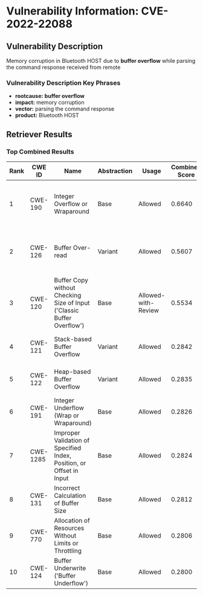 # Vulnerability Information: CVE-2022-22088

## Vulnerability Description
Memory corruption in Bluetooth HOST due to **buffer overflow** while parsing the command response received from remote

### Vulnerability Description Key Phrases
- **rootcause:** **buffer overflow**
- **impact:** memory corruption
- **vector:** parsing the command response
- **product:** Bluetooth HOST

## Retriever Results

### Top Combined Results

| Rank | CWE ID | Name | Abstraction | Usage | Combined Score | Retrievers | Individual Scores |
|------|--------|------|-------------|-------|---------------|------------|-------------------|
| 1 | CWE-190 | Integer Overflow or Wraparound | Base | Allowed | 0.6640 | dense, sparse, graph | dense: 0.470, sparse: 0.125, graph: 1.000 |
| 2 | CWE-126 | Buffer Over-read | Variant | Allowed | 0.5607 | dense, sparse, graph | dense: 0.502, sparse: 0.124, graph: 0.798 |
| 3 | CWE-120 | Buffer Copy without Checking Size of Input ('Classic Buffer Overflow') | Base | Allowed-with-Review | 0.5534 | dense, sparse, graph | dense: 0.458, sparse: 0.125, graph: 0.782 |
| 4 | CWE-121 | Stack-based Buffer Overflow | Variant | Allowed | 0.2842 | dense, sparse | dense: 0.472, sparse: 0.126 |
| 5 | CWE-122 | Heap-based Buffer Overflow | Variant | Allowed | 0.2835 | dense, sparse | dense: 0.473, sparse: 0.123 |
| 6 | CWE-191 | Integer Underflow (Wrap or Wraparound) | Base | Allowed | 0.2826 | dense, sparse | dense: 0.446, sparse: 0.103 |
| 7 | CWE-1285 | Improper Validation of Specified Index, Position, or Offset in Input | Base | Allowed | 0.2824 | dense, sparse | dense: 0.453, sparse: 0.097 |
| 8 | CWE-131 | Incorrect Calculation of Buffer Size | Base | Allowed | 0.2812 | dense, sparse | dense: 0.451, sparse: 0.097 |
| 9 | CWE-770 | Allocation of Resources Without Limits or Throttling | Base | Allowed | 0.2806 | sparse, graph | sparse: 0.096, graph: 0.631 |
| 10 | CWE-124 | Buffer Underwrite ('Buffer Underflow') | Base | Allowed | 0.2800 | dense, sparse | dense: 0.444, sparse: 0.101 |

